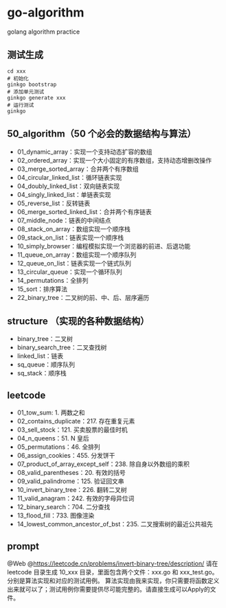 # go-algorithm

golang algorithm practice

## 测试生成

```
cd xxx
# 初始化
ginkgo bootstrap
# 添加单元测试
ginkgo generate xxx
# 运行测试
ginkgo
```

## 50_algorithm（50 个必会的数据结构与算法）

- 01_dynamic_array：实现一个支持动态扩容的数组
- 02_ordered_array：实现一个大小固定的有序数组，支持动态增删改操作
- 03_merge_sorted_array：合并两个有序数组
- 04_circular_linked_list：循环链表实现
- 04_doubly_linked_list：双向链表实现
- 04_singly_linked_list：单链表实现
- 05_reverse_list：反转链表
- 06_merge_sorted_linked_list：合并两个有序链表
- 07_middle_node：链表的中间结点
- 08_stack_on_array：数组实现一个顺序栈
- 09_stack_on_list：链表实现一个顺序栈
- 10_simply_browser：编程模拟实现一个浏览器的前进、后退功能
- 11_queue_on_array：数组实现一个顺序队列
- 12_queue_on_list：链表实现一个链式队列
- 13_circular_queue：实现一个循环队列
- 14_permutations：全排列
- 15_sort：排序算法
- 22_binary_tree：二叉树的前、中、后、层序遍历

## structure （实现的各种数据结构）

- binary_tree：二叉树
- binary_search_tree：二叉查找树
- linked_list：链表
- sq_queue：顺序队列
- sq_stack：顺序栈

## leetcode

- 01_tow_sum: 1. 两数之和
- 02_contains_duplicate：217. 存在重复元素
- 03_sell_stock：121. 买卖股票的最佳时机
- 04_n_queens：51. N 皇后
- 05_permutations：46. 全排列
- 06_assign_cookies：455. 分发饼干
- 07_product_of_array_except_self：238. 除自身以外数组的乘积
- 08_valid_parentheses：20. 有效的括号
- 09_valid_palindrome：125. 验证回文串
- 10_invert_binary_tree：226. 翻转二叉树
- 11_valid_anagram：242. 有效的字母异位词
- 12_binary_search：704. 二分查找
- 13_flood_fill：733. 图像渲染
- 14_lowest_common_ancestor_of_bst：235. 二叉搜索树的最近公共祖先





## prompt 

@Web @https://leetcode.cn/problems/invert-binary-tree/description/ 
请在 leetcode 目录生成 10_xxx 目录，里面包含两个文件：xxx.go 和 xxx_test.go。分别是算法实现和对应的测试用例。
算法实现由我来实现，你只需要将函数定义出来就可以了；测试用例你需要提供尽可能完整的。请直接生成可以Apply的文件。